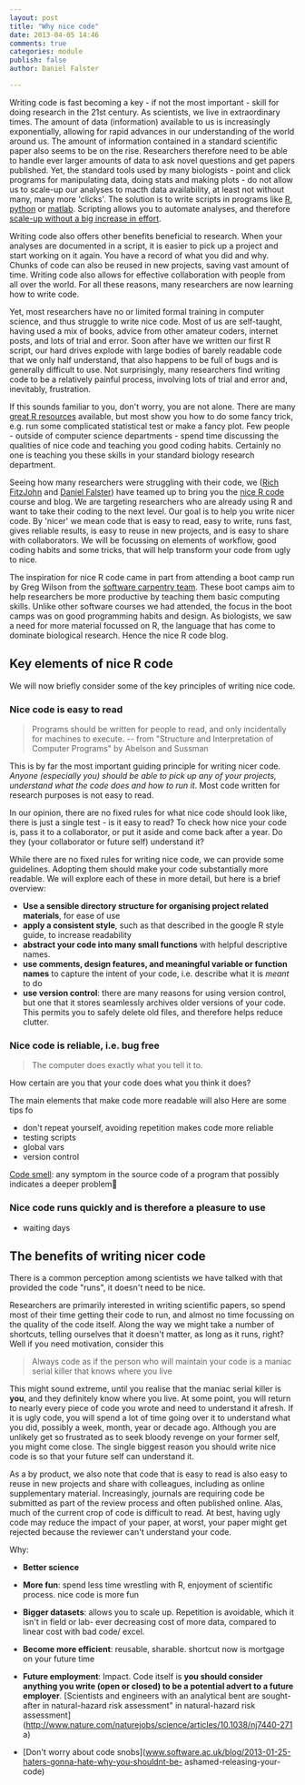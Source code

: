 ```yaml
---
layout: post
title: "Why nice code"
date: 2013-04-05 14:46
comments: true
categories: module
publish: false
author: Daniel Falster

---
```


<!-- 
Why are students here
Goals: performance, learning, affective, social
Value: attainment, intrinsic, instrumental 

Instrumental - allows you to accomplish other important goals (extrinsic 
rewards), i.e. learn about world, write papers, impress others
Intrinsic - value nice code for itself (craftsmanship)
Attainment -  satisfaction in getting something to work
-->

Writing code is fast becoming a key - if not the most important - skill for 
doing research in the 21st century. As scientists, we live in extraordinary 
times. The amount of data (information) available to us is increasingly 
exponentially, allowing for rapid advances in our understanding of the world 
around us. The amount of information contained in a standard scientific paper 
also seems to be on the rise. Researchers therefore need to be able to handle 
ever larger amounts of data to ask novel questions and get papers published.
Yet, the standard tools used by many biologists -  point and click programs for 
manipulating data, doing stats and making plots - do not allow us to scale-up 
our analyses to macth data availability, at least not without many, many more 
'clicks'. The solution is to write scripts in programs like 
[R](www.r-project.org/), [python](http://www.python.org/) or 
[matlab](http://www.mathworks.com.au/products/matlab/). Scripting allows you to 
automate analyses, and therefore [scale-up without a big increase in 
effort](http://i.imgur.com/SbzNW8s.png).  

Writing code also offers other benefits beneficial to research. When your 
analyses are documented in a script, it is easier to pick up a project and 
start working on it again. You have a record of what you did and why. Chunks 
of code can also be reused in new projects, saving vast amount of time. Writing 
code also allows for effective collaboration with people from all over the 
world. For all these reasons, many researchers are now learning how to write 
code.

Yet, most researchers have no or limited formal training in computer science, 
and thus struggle to write nice code. Most of us are self-taught, having used a 
mix of books, advice from other amateur coders, internet posts, and lots of 
trial and error. Soon after have we written our first R script, our hard drives 
explode with large bodies of barely readable code that we only half understand, 
that also happens to be full of bugs and is generally difficult to use. Not 
surprisingly, many researchers find writing code to be a relatively painful 
process, involving lots of trial and error and, inevitably, frustration. 

If this sounds familiar to you, don't worry, you are not alone. There are many 
[great R resources](/intro/resources.html) available, but most show you how 
to do some fancy trick, e.g. run some complicated statistical test or make a 
fancy plot. Few people - outside of computer science departments - spend time 
discussing the qualities of nice code and teaching you good coding habits. 
Certainly no one is teaching you these skills in your standard biology research 
department.

Seeing how many researchers were struggling with their code, we 
([Rich FitzJohn](http://www.zoology.ubc.ca/~fitzjohn/) and 
[Daniel Falster](http://www.falsters.net/daniel)) have teamed up to bring you 
the [nice R code](http://nicercode.github.io/) course and blog. We are 
targeting researchers who are already using R and want to take their coding to 
the next level. Our goal is to help you write nicer code. By 'nicer' we mean 
code that is easy to read, easy to write, runs fast, gives reliable results, is 
easy to reuse in new projects, and is easy to share with collaborators. We will 
be focussing on elements of workflow, good coding habits and some tricks, that 
will help transform your code from ugly to nice.

The inspiration for nice R code came in part from attending a boot camp run by 
Greg Wilson from the [software carpentry team](http://software-carpentry.org/). 
These boot camps aim to help researchers be more productive by teaching them 
basic computing skills. Unlike other software courses we had attended, the 
focus in the boot camps was on good programming habits and design. As 
biologists, we saw a need for more material focussed on R, the language that 
has come to dominate biological research. Hence the nice R code blog.

## Key elements of nice R code
We will now briefly consider some of the key principles of writing nice code. 

### Nice code is easy to read

> Programs should be written for people to read, and only incidentally for 
machines to execute.
> -- from "Structure and Interpretation of Computer Programs" by Abelson and 
Sussman

This is by far the most important guiding principle for writing nicer code. 
*Anyone (especially you) should be able to pick up any of your projects, 
understand what the code does and how to run it*. Most code written for 
research purposes is not easy to read.

In our opinion, there are no fixed rules for what nice code should look like, 
there is just a single test - is it easy to read? To check how nice your code
is, pass it to a collaborator, or put it aside and come back after a year. Do 
they (your collaborator or future self) understand it?

While there are no fixed rules for writing nice code, we can provide some 
guidelines. Adopting them should make your code substantially more readable. 
We will explore each of these in more detail, but here is a brief overview:

- **Use a sensible directory structure for organising project related 
materials**, for ease of use
- **apply a consistent style**, such as that described in  the google R style 
guide, to increase readability
- **abstract your code into many small functions** with helpful descriptive 
names. 
- **use comments, design features, and meaningful variable or function names** 
to capture the intent of your code, i.e. describe what it is *meant* to do
- **use version control**: there are many reasons for using version control,
but one that it stores seamlessly archives older versions of your code. This 
permits you to safely delete old files, and therefore helps reduce clutter. 

### Nice code is reliable, i.e. bug free

> The computer does exactly what you tell it to.

How certain are you that your code does what you think it does? 

The main elements that make code more readable will also
Here are some tips fo
- don't repeat yourself, avoiding repetition makes code more reliable
- testing scripts
- global vars
- version control

[Code smell](http://en.wikipedia.org/wiki/Code_smell): any symptom in the 
source code of a program that possibly indicates a deeper problem

### Nice code runs quickly and is therefore a pleasure to use

- waiting days

## The benefits of writing nicer code

There is a common perception among scientists we have talked with that provided 
the code "runs", it doesn't need to be nice. 

 

Researchers are primarily interested in writing scientific papers, so spend 
most 
of their time getting their code to run, and almost no time focussing on the 
quality of the code itself. Along the way we might take a number of shortcuts, 
telling ourselves that it doesn't matter, as 
long as it runs, right? Well if you need motivation, consider this  

> Always code as if the person who will maintain your code is a maniac serial 
killer that knows where you live

This might sound extreme, until you realise that the maniac serial killer is 
**you**, and they definitely know where you live. At some point, you will 
return to nearly every piece of code you wrote and need to understand it 
afresh. If it is ugly code, you will spend a lot of time going over it to 
understand what you did, possibly a week, month, year or decade ago. Although 
you are unlikely get so frustrated as to seek bloody revenge on your former 
self, you might come close. The single biggest reason you should write nice 
code is so that your future self can understand it.

As a by product, we also note that code that is easy to read is also easy to 
reuse in new projects and share with colleagues, including as online 
supplementary material. Increasingly, journals are requiring code be submitted 
as part of the review process and often published online. Alas, much of the 
current crop of code is difficult to read. At best, having ugly code may reduce 
the impact of your paper, at worst, your paper might get rejected because the 
reviewer can't understand your code.

Why: 

- **Better science**
- **More fun**: spend less time wrestling with R, enjoyment of scientific 
process. nice code is more fun
- **Bigger datasets**: allows you to scale up. Repetition is avoidable, which 
it isn't in field or lab- ever decreasing cost of more data, compared to linear 
cost with bad code/ excel. 

- **Become more efficient**:  reusable, sharable. shortcut now is mortgage on 
your future time
- **Future employment**: Impact. Code itself is **you should consider anything 
you write (open or closed) to be a potential advert to a future employer**. 
[Scientists and engineers with an analytical bent are sought-after in 
natural-hazard risk assessment" in natural-hazard risk 
assessment](http://www.nature.com/naturejobs/science/articles/10.1038/nj7440-271
a)

 - [Don't worry about code 
snobs](www.software.ac.uk/blog/2013-01-25-haters-gonna-hate-why-you-shouldnt-be-
ashamed-releasing-your-code)




